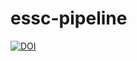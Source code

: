 # essc-pipeline
[![DOI](https://zenodo.org/badge/271174094.svg)](https://zenodo.org/badge/latestdoi/271174094)
